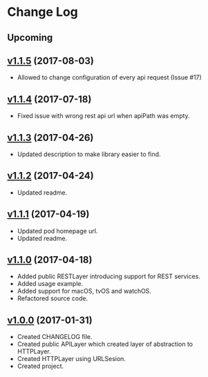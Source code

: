 # Change Log

## Upcoming

## [v1.1.5](https://github.com/xsolve-pl/swift-api/tree/1.1.5) (2017-08-03)
- Allowed to change configuration of every api request (Issue #17)

## [v1.1.4](https://github.com/xsolve-pl/swift-api/tree/1.1.4) (2017-07-18)
- Fixed issue with wrong rest api url when apiPath was empty.

## [v1.1.3](https://github.com/xsolve-pl/swift-api/tree/1.1.3) (2017-04-26)
- Updated description to make library easier to find.

## [v1.1.2](https://github.com/xsolve-pl/swift-api/tree/1.1.2) (2017-04-24)
- Updated readme.

## [v1.1.1](https://github.com/xsolve-pl/swift-api/tree/1.1.1) (2017-04-19)
  - Updated pod homepage url.
  - Updated readme.

## [v1.1.0](https://github.com/xsolve-pl/swift-api/tree/1.1.0) (2017-04-18)
  - Added public RESTLayer introducing support for REST services.
  - Added usage example.
  - Added support for macOS, tvOS and watchOS.
  - Refactored source code.

## [v1.0.0](https://github.com/xsolve-pl/swift-api/tree/1.0.0) (2017-01-31)
  - Created CHANGELOG file.
  - Created public APILayer which created layer of abstraction to HTTPLayer.
  - Created HTTPLayer using URLSesion.
  - Created project.
